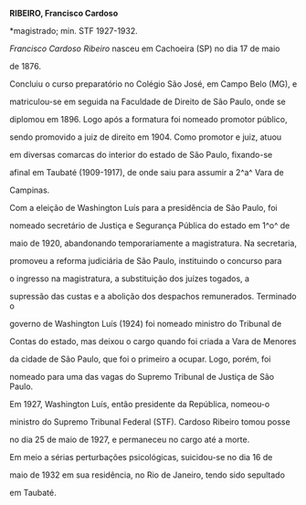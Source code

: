 **RIBEIRO, Francisco Cardoso**



\*magistrado; min. STF 1927-1932.



*Francisco Cardoso Ribeiro* nasceu em Cachoeira (SP) no dia 17 de maio

de 1876.



Concluiu o curso preparatório no Colégio São José, em Campo Belo (MG), e

matriculou-se em seguida na Faculdade de Direito de São Paulo, onde se

diplomou em 1896. Logo após a formatura foi nomeado promotor público,

sendo promovido a juiz de direito em 1904. Como promotor e juiz, atuou

em diversas comarcas do interior do estado de São Paulo, fixando-se

afinal em Taubaté (1909-1917), de onde saiu para assumir a 2^a^ Vara de

Campinas.



Com a eleição de Washington Luís para a presidência de São Paulo, foi

nomeado secretário de Justiça e Segurança Pública do estado em 1^o^ de

maio de 1920, abandonando temporariamente a magistratura. Na secretaria,

promoveu a reforma judiciária de São Paulo, instituindo o concurso para

o ingresso na magistratura, a substituição dos juízes togados, a

supressão das custas e a abolição dos despachos remunerados. Terminado o

governo de Washington Luís (1924) foi nomeado ministro do Tribunal de

Contas do estado, mas deixou o cargo quando foi criada a Vara de Menores

da cidade de São Paulo, que foi o primeiro a ocupar. Logo, porém, foi

nomeado para uma das vagas do Supremo Tribunal de Justiça de São Paulo.



Em 1927, Washington Luís, então presidente da República, nomeou-o

ministro do Supremo Tribunal Federal (STF). Cardoso Ribeiro tomou posse

no dia 25 de maio de 1927, e permaneceu no cargo até a morte.



Em meio a sérias perturbações psicológicas, suicidou-se no dia 16 de

maio de 1932 em sua residência, no Rio de Janeiro, tendo sido sepultado

em Taubaté.



